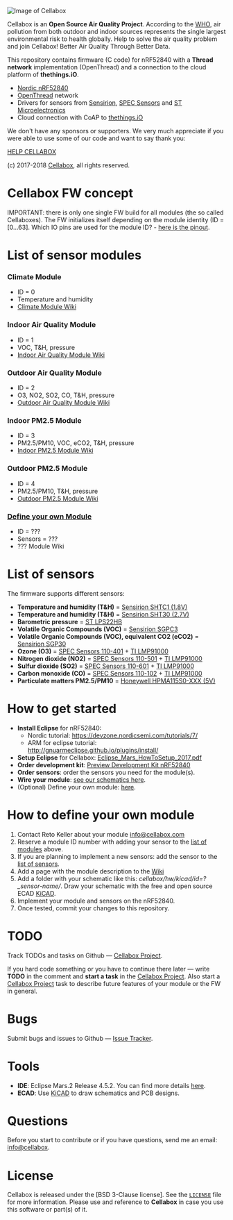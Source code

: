 ![Image of Cellabox](https://raw.githubusercontent.com/cellabox/cellabox/master/doc/cellabox_opensource_logo.png)

Cellabox is an **Open Source Air Quality Project**. According to the [WHO](http://www.who.int/phe/news/march-2017/en/), air pollution from both outdoor and indoor sources represents the single largest environmental risk to health globally.
Help to solve the air quality problem and join Cellabox! Better Air Quality Through Better Data.

This repository contains firmware (C code) for nRF52840 with a **Thread network** implementation (OpenThread) and a connection to the cloud platform of **thethings.iO**.
* [Nordic nRF52840](https://www.nordicsemi.com/eng/Products/nRF52840)
* [OpenThread](https://openthread.io/) network
* Drivers for sensors from [Sensirion](https://www.sensirion.com), [SPEC Sensors](https://www.spec-sensors.com/) and [ST Microelectronics](http://www.st.com/en/mems-and-sensors/lps22hb.html)
* Cloud connection with CoAP to [thethings.iO](https://thethings.io/)

We don't have any sponsors or supporters.
We very much appreciate if you were able to use some of our code and want to say thank you:

[HELP CELLABOX](https://www.cellabox.com/support)

(c) 2017-2018 [Cellabox](https://www.cellabox.com), all rights reserved.


# Cellabox FW concept

IMPORTANT: there is only one single FW build for all modules (the so called Cellaboxes). The FW initializes itself depending on the module identity (ID = [0...63].
Which IO pins are used for the module ID? - [here is the pinout](https://github.com/cellabox/cellabox/wiki/FW:-pinout-nRF52840).

# List of sensor modules

### Climate Module
* ID = 0
* Temperature and humidity
* [Climate Module Wiki](https://github.com/cellabox/cellabox/wiki/ID=0:-Climate-Module)
	
### Indoor Air Quality Module
* ID = 1
* VOC, T&H, pressure
* [Indoor Air Quality Module Wiki](https://github.com/cellabox/cellabox/wiki/ID=1:-Indoor-Air-Quality-Module)
	
### Outdoor Air Quality Module
* ID = 2
* O3, NO2, SO2, CO, T&H, pressure
* [Outdoor Air Quality Module Wiki](https://github.com/cellabox/cellabox/wiki/ID=2:-Outdoor-Air-Quality-Module)
	
### Indoor PM2.5 Module
* ID = 3
* PM2.5/PM10, VOC, eCO2, T&H, pressure
* [Indoor PM2.5 Module Wiki](https://github.com/cellabox/cellabox/wiki/ID=3:-Indoor-PM2.5-Module)

### Outdoor PM2.5 Module
* ID = 4
* PM2.5/PM10, T&H, pressure
* [Outdoor PM2.5 Module Wiki](https://github.com/cellabox/cellabox/wiki/ID=4:-Outdoor-PM2.5-Module)

### [Define your own Module](#how-to-define-your-own-module)
* ID = ???
* Sensors = ???
* ??? Module Wiki


# List of sensors

The firmware supports different sensors:

* **Temperature and humidity (T&H)** = [Sensirion SHTC1 (1.8V)](https://github.com/cellabox/cellabox/blob/master/hw/datasheets/Sensirion_Humidity_Sensors_SHTC1_Datasheet_V4.pdf)
* **Temperature and humidity (T&H)** = [Sensirion SHT30 (2.7V)](https://github.com/cellabox/cellabox/blob/master/hw/datasheets/Sensirion_Humidity_Sensors_SHT30_Datasheet_V4.pdf)
* **Barometric pressure** = [ST LPS22HB](https://github.com/cellabox/cellabox/blob/master/hw/datasheets/ST_BarometricPressure_Sensor_LPS22HB_Datasheet.pdf)
* **Volatile Organic Compounds (VOC)** = [Sensirion SGPC3](https://github.com/cellabox/cellabox/blob/master/hw/datasheets/Sensirion_Gas_Sensors_SGPC3_Preliminary_Datasheet.pdf)
* **Volatile Organic Compounds (VOC), equivalent CO2 (eCO2)** = [Sensirion SGP30](https://github.com/cellabox/cellabox/blob/master/hw/datasheets/Sensirion_Gas_Sensors_SGP30_Preliminary_Datasheet.pdf)
* **Ozone (O3)** = [SPEC Sensors 110-401](https://github.com/cellabox/cellabox/blob/master/hw/datasheets/SPEC-SENSORS_3SP_O3_5-P-Package-110-401.pdf) + [TI LMP91000](https://github.com/cellabox/cellabox/blob/master/hw/datasheets/TI_LMP91000_AnalogFrontEnd_GasSensors_2016.pdf)
* **Nitrogen dioxide (NO2)** = [SPEC Sensors 110-501](https://github.com/cellabox/cellabox/blob/master/hw/datasheets/SPEC-SENSORS_3SP_NO2_5-P-Package-110-501.pdf) + [TI LMP91000](https://github.com/cellabox/cellabox/blob/master/hw/datasheets/TI_LMP91000_AnalogFrontEnd_GasSensors_2016.pdf)
* **Sulfur dioxide (SO2)** = [SPEC Sensors 110-601](https://github.com/cellabox/cellabox/blob/master/hw/datasheets/SPEC-SENSORS_3SP_SO2_20-P-Package-110-601.pdf) + [TI LMP91000](https://github.com/cellabox/cellabox/blob/master/hw/datasheets/TI_LMP91000_AnalogFrontEnd_GasSensors_2016.pdf)
* **Carbon monoxide (CO)** = [SPEC Sensors 110-102](https://github.com/cellabox/cellabox/blob/master/hw/datasheets/SPEC-SENSORS_3SP_CO_1000-P-Package-110-102.pdf) + [TI LMP91000](https://github.com/cellabox/cellabox/blob/master/hw/datasheets/TI_LMP91000_AnalogFrontEnd_GasSensors_2016.pdf)
* **Particulate matters PM2.5/PM10** = [Honeywell HPMA115S0-XXX (5V)](https://github.com/cellabox/cellabox/blob/master/hw/datasheets/Honeywell_PM2.5_PM10_ParticleSensor_HPMA115SO-XXX_Datasheet.pdf)


# How to get started

* **Install Eclipse** for nRF52840:
	* Nordic tutorial: https://devzone.nordicsemi.com/tutorials/7/
	* ARM for eclipse tutorial: http://gnuarmeclipse.github.io/plugins/install/
* **Setup Eclipse** for Cellabox: [Eclipse_Mars_HowToSetup_2017.pdf](/doc/Eclipse_Mars_HowToSetup_2017.pdf)
* **Order development kit**: [Preview Development Kit nRF52840](https://www.nordicsemi.com/eng/Products/nRF52840-Preview-DK)
* **Order sensors**: order the sensors you need for the module(s).
* **Wire your module**: [see our schematics here](https://github.com/cellabox/cellabox/tree/master/hw/kicad).
* (Optional) Define your own module: [here](#how-to-define-your-own-module).


# How to define your own module

1. Contact Reto Keller about your module info@cellabox.com
2. Reserve a module ID number with adding your sensor to the [list of modules](#list-of-sensor-modules) above.
3. If you are planning to implement a new sensors: add the sensor to the [list of sensors](#list-of-sensors).
4. Add a page with the module description to the [Wiki](https://github.com/cellabox/cellabox/wiki)
5. Add a folder with your schematic like this: *cellabox/hw/kicad/id=?_sensor-name/*. Draw your schematic with the free and open source ECAD [KiCAD](http://kicad-pcb.org/).
6. Implement your module and sensors on the nRF52840.
7. Once tested, commit your changes to this repository.


# TODO

Track TODOs and tasks on Github — [Cellabox Project](https://github.com/cellabox/cellabox/projects/4).

If you hard code something or you have to continue there later — write **TODO** in the comment and **start a task** in the [Cellabox Project](https://github.com/cellabox/cellabox/projects/4). Also start a [Cellabox Project](https://github.com/cellabox/cellabox/projects/4) task to describe future features of your module or the FW in general.


# Bugs

Submit bugs and issues to Github — [Issue Tracker](https://github.com/cellabox/cellabox/issues).


# Tools
* **IDE**: Eclipse Mars.2 Release 4.5.2. You can find more details [here](#how-to-get-started).
* **ECAD**: Use [KiCAD](http://kicad-pcb.org/) to draw schematics and PCB designs.


# Questions

Before you start to contribute or if you have questions, send me an email: <info@cellabox>.


# License

Cellabox is released under the [BSD 3-Clause license]. See the [`LICENSE`](https://github.com/cellabox/cellabox/blob/master/LICENSE) file for more information.
Please use and reference to **Cellabox** in case you use this software or part(s) of it.
